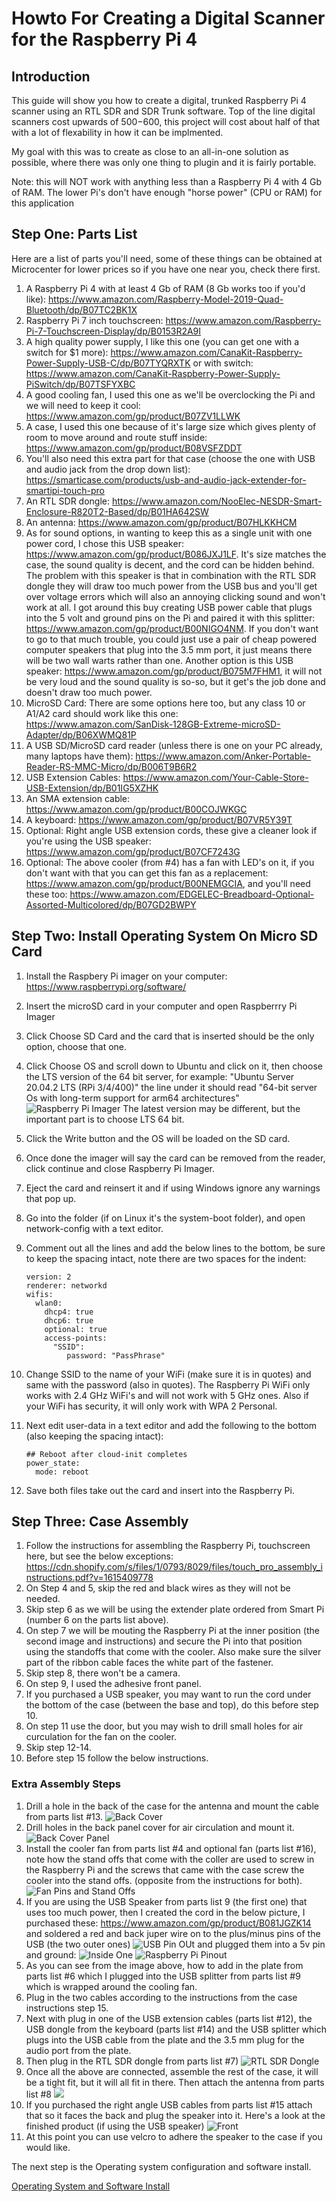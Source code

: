 # Howto For Creating a Digital Scanner for the Raspberry Pi 4

## Introduction

This guide will show you how to create a digital, trunked Raspberry Pi 4 scanner using an RTL SDR and SDR Trunk software.  Top of the line digital scanners cost upwards of $500-$600, this project will cost about half of that with a lot of flexability in how it can be implmented. 

My goal with this was to create as close to an all-in-one solution as possible, where there was only one thing to plugin and it is fairly portable.

Note: this will NOT work with anything less than a Raspberry Pi 4 with 4 Gb of RAM.  The lower Pi's don't have enough "horse power" (CPU or RAM) for this application

## Step One: Parts List

Here are a list of parts you'll need, some of these things can be obtained at Microcenter for lower prices so if you have one near you, check there first.

1. A Raspberry Pi 4 with at least 4 Gb of RAM (8 Gb works too if you'd like): https://www.amazon.com/Raspberry-Model-2019-Quad-Bluetooth/dp/B07TC2BK1X
2. Raspberry Pi 7 inch touchscreen: https://www.amazon.com/Raspberry-Pi-7-Touchscreen-Display/dp/B0153R2A9I
3. A high quality power supply, I like this one (you can get one with a switch for $1 more): https://www.amazon.com/CanaKit-Raspberry-Power-Supply-USB-C/dp/B07TYQRXTK or with switch: https://www.amazon.com/CanaKit-Raspberry-Power-Supply-PiSwitch/dp/B07TSFYXBC
4. A good cooling fan, I used this one as we'll be overclocking the Pi and we will need to keep it cool: https://www.amazon.com/gp/product/B07ZV1LLWK 
5. A case, I used this one because of it's large size which gives plenty of room to move around and route stuff inside: https://www.amazon.com/gp/product/B08VSFZDDT
6. You'll also need this extra part for that case (choose the one with USB and audio jack from the drop down list): https://smarticase.com/products/usb-and-audio-jack-extender-for-smartipi-touch-pro
7. An RTL SDR dongle: https://www.amazon.com/NooElec-NESDR-Smart-Enclosure-R820T2-Based/dp/B01HA642SW
8. An antenna: https://www.amazon.com/gp/product/B07HLKKHCM
9. As for sound options, in wanting to keep this as a single unit with one power cord, I chose this USB speaker: https://www.amazon.com/gp/product/B086JXJ1LF. It's size matches the case, the sound quality is decent, and the cord can be hidden behind.  The problem with this speaker is that in combination with the RTL SDR dongle they will draw too much power from the USB bus and you'll get over voltage errors which will also an annoying clicking sound and won't work at all. I got around this buy creating USB power cable that plugs into the 5 volt and ground pins on the Pi and paired it with this splitter: https://www.amazon.com/gp/product/B00NIGO4NM.  If you don't want to go to that much trouble, you could just use a pair of cheap powered computer speakers that plug into the 3.5 mm port, it just means there will be two wall warts rather than one.  Another option is this USB speaker: https://www.amazon.com/gp/product/B075M7FHM1, it will not be very loud and the sound quality is so-so, but it get's the job done and doesn't draw too much power.
10. MicroSD Card: There are some options here too, but any class 10 or A1/A2 card should work like this one: 
https://www.amazon.com/SanDisk-128GB-Extreme-microSD-Adapter/dp/B06XWMQ81P
11. A USB SD/MicroSD card reader (unless there is one on your PC already, many laptops have them): https://www.amazon.com/Anker-Portable-Reader-RS-MMC-Micro/dp/B006T9B6R2
12. USB Extension Cables: https://www.amazon.com/Your-Cable-Store-USB-Extension/dp/B01IG5XZHK
13. An SMA extension cable: https://www.amazon.com/gp/product/B00COJWKGC
14. A keyboard: https://www.amazon.com/gp/product/B07VR5Y39T
15. Optional: Right angle USB extension cords, these give a cleaner look if you're using the USB speaker: https://www.amazon.com/gp/product/B07CF7243G
16. Optional: The above cooler (from #4) has a fan with LED's on it, if you don't want with that you can get this fan as a replacement: https://www.amazon.com/gp/product/B00NEMGCIA, and you'll need these too: https://www.amazon.com/EDGELEC-Breadboard-Optional-Assorted-Multicolored/dp/B07GD2BWPY

## Step Two: Install Operating System On Micro SD Card

1. Install the Raspbery Pi imager on your computer: https://www.raspberrypi.org/software/
2. Insert the microSD card in your computer and open Raspberrry Pi Imager
3. Click Choose SD Card and the card that is inserted should be the only option, choose that one.
4. Click Choose OS and scroll down to Ubuntu and click on it, then choose the LTS version of the 64 bit server, for example: "Ubuntu Server 20.04.2 LTS (RPi 3/4/400)" the line under it should read "64-bit server Os with long-term support for arm64 architectures" ![Raspberry Pi Imager](/images/piImager.png) The latest version may be different, but the important part is to choose LTS 64 bit.
5. Click the Write button and the OS will be loaded on the SD card.
6. Once done the imager will say the card can be removed from the reader, click continue and close Raspberry Pi Imager.
7. Eject the card and reinsert it and if using Windows ignore any warnings that pop up.  
8. Go into the folder (if on Linux it's the system-boot folder), and open network-config with a text editor.
9. Comment out all the lines and add the below lines to the bottom, be sure to keep the spacing intact, note there are two spaces for the indent:

       version: 2
       renderer: networkd
       wifis:
         wlan0:
           dhcp4: true
           dhcp6: true
           optional: true
           access-points:
             "SSID":
                password: "PassPhrase"
                
10. Change SSID to the name of your WiFi (make sure it is in quotes) and same with the password (also in quotes).  The Raspberry Pi WiFi only works with 2.4 GHz WiFi's and will not work with 5 GHz ones.  Also if your WiFi has security, it will only work with WPA 2 Personal.
11. Next edit user-data in a text editor and add the following to the bottom (also keeping the spacing intact):

        ## Reboot after cloud-init completes
        power_state:
          mode: reboot

12. Save both files take out the card and insert into the Raspberry Pi.

## Step Three: Case Assembly
1. Follow the instructions for assembling the Raspberry Pi, touchscreen here, but see the below exceptions: https://cdn.shopify.com/s/files/1/0793/8029/files/touch_pro_assembly_instructions.pdf?v=1615409778
2. On Step 4 and 5, skip the red and black wires as they will not be needed.
3. Skip step 6 as we will be using the extender plate ordered from Smart Pi (number 6 on the parts list above).
4. On step 7 we will be mouting the Raspberry Pi at the inner position (the second image and instructions) and secure the Pi into that position using the standoffs that come with the cooler.  Also make sure the silver part of the ribbon cable faces the white part of the fastener.
5. Skip step 8, there won't be a camera.
6. On step 9, I used the adhesive front panel.
7. If you purchased a USB speaker, you may want to run the cord under the bottom of the case (between the base and top), do this before step 10.
8. On step 11 use the door, but you may wish to drill small holes for air curculation for the fan on the cooler.
9. Skip step 12-14.
10. Before step 15 follow the below instructions.

### Extra Assembly Steps
1. Drill a hole in the back of the case for the antenna and mount the cable from parts list #13. ![Back Cover](/images/backCover.jpg)
2. Drill holes in the back panel cover for air circulation and mount it. ![Back Cover Panel](/images/backCoverPanel.jpg)
3. Install the cooler fan from parts list #4 and optional fan (parts list #16), note how the stand offs that come with the coller are used to screw in the Raspberry Pi and the screws that came with the case screw the cooler into the stand offs. (opposite from the instructions for both).   ![Fan Pins and Stand Offs](/images/fanPins.jpg)
4. If you are using the USB Speaker from parts list 9 (the first one) that uses too much power, then I created the cord in the below picture, I purchased these: https://www.amazon.com/gp/product/B081JGZK14 and soldered a red and back juper wire on to the plus/minus pins of the USB (the two outer ones) ![USB Pin OUt](https://external-content.duckduckgo.com/iu/?u=http%3A%2F%2Fpinouts.ru%2Fvisual%2FUSB.jpg&f=1&nofb=1) and plugged them into a 5v pin and ground: ![Inside One](/images/insideOne.jpg) ![Raspberry Pi Pinout](https://maker.pro/storage/g9KLAxU/g9KLAxUiJb9e4Zp1xcxrMhbCDyc3QWPdSunYAoew.png)
5. As you can see from the image above, how to add in the plate from parts list #6 which I plugged into the USB splitter from parts list #9 which is wrapped around the cooling fan.
6. Plug in the two cables according to the instructions from the case instructions step 15.
7. Next with plug in one of the USB extension cables (parts list #12), the USB dongle from the keyboard (parts list #14) and the USB splitter which plugs into the USB cable from the plate and the 3.5 mm plug for the audio port from the plate.
8. Then plug in the RTL SDR dongle from parts list #7) ![RTL SDR Dongle](/images/sdrInside.jpg)
9. Once all the above are connected, assemble the rest of the case, it will be a tight fit, but it will all fit in there. Then attach the antenna from parts list #8 ![](/images/back.jpg)
10. If you purchased the right angle USB cables from parts list #15 attach that so it faces the back and plug the speaker into it.  Here's a look at the finished product (if using the USB speaker) ![Front](/images/front.jpg)
11. At this point you can use velcro to adhere the speaker to the case if you would like.

The next step is the Operating system configuration and software install.

[Operating System and Software Install](os-install.md)
